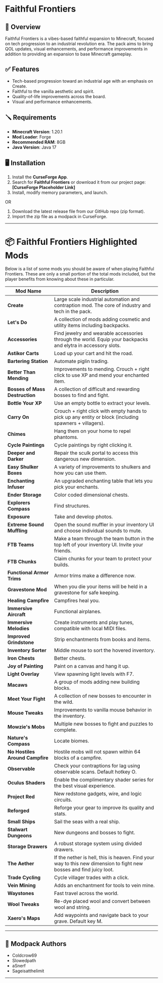 # Faithful Frontiers

## 📄 Overview

Faithful Frontiers is a vibes-based faithful expansion to Minecraft, focused on tech progression to an industrial revolution era. The pack aims to bring QOL updates, visual enhancements, and performance improvements in addition to providing an expansion to base Minecraft gameplay.

## ✅ Features

- Tech-based progression toward an industrial age with an emphasis on Create.
- Faithful to the vanilla aesthetic and spirit.
- Quality-of-life improvements across the board.
- Visual and performance enhancements.

## 🪛 Requirements

- **Minecraft Version**: 1.20.1  
- **Mod Loader**: Forge  
- **Recommended RAM**: 8GB
- **Java Version**: Java 17

## 🖥️ Installation

1. Install the **CurseForge App**.
2. Search for **Faithful Frontiers** or download it from our project page: **[CurseForge Placeholder Link]**
3. Install, modify memory parameters, and launch.

OR

1. Download the latest release file from our GitHub repo (zip format).
2. Import the zip file as a modpack in CurseForge.

---

# 📦 Faithful Frontiers Highlighted Mods

Below is a list of some mods you should be aware of when playing Faithful Frontiers. These are only a small portion of the total mods included, but the player benefits from knowing about these in particular.

| **Mod Name** | **Description** |
|--------------|-----------------|
| **Create** | Large scale industrial automation and contraption mod. The core of industry and tech in the pack. |
| **Let's Do** | A collection of mods adding cosmetic and utility items including backpacks. |
| **Accessories** | Find jewelry and wearable accessories through the world. Equip your backpacks and elytra in accessory slots. |
| **Astikor Carts** | Load up your cart and hit the road. |
| **Bartering Station** | Automate piglin trading. |
| **Better Than Mending** | Improvements to mending. Crouch + right click to use XP and mend your enchanted item. |
| **Bosses of Mass Destruction** | A collection of difficult and rewarding bosses to find and fight. |
| **Bottle Your XP** | Use an empty bottle to extract your levels. |
| **Carry On** | Crouch + right click with empty hands to pick up any entity or block (including spawners + villagers). |
| **Chimes** | Hang them on your home to repel phantoms. |
| **Cycle Paintings** | Cycle paintings by right clicking it. |
| **Deeper and Darker** | Repair the sculk portal to access this dangerous new dimension. |
| **Easy Shulker Boxes** | A variety of improvements to shulkers and how you can use them. |
| **Enchanting Infuser** | An upgraded enchanting table that lets you pick your enchants. |
| **Ender Storage** | Color coded dimensional chests. |
| **Explorers Compass** | Find structures. |
| **Exposure** | Take and develop photos. |
| **Extreme Sound Muffling** | Open the sound muffler in your inventory UI and choose individual sounds to mute. |
| **FTB Teams** | Make a team through the team button in the top left of your inventory UI. Invite your friends. |
| **FTB Chunks** | Claim chunks for your team to protect your builds. |
| **Functional Armor Trims** | Armor trims make a difference now. |
| **Gravestone Mod** | When you die your items will be held in a gravestone for safe keeping. |
| **Healing Campfire** | Campfires heal you. |
| **Immersive Aircraft** | Functional airplanes. |
| **Immersive Melodies** | Create instruments and play tunes, compatible with local MIDI files. |
| **Improved Grindstone** | Strip enchantments from books and items. |
| **Inventory Sorter** | Middle mouse to sort the hovered inventory. |
| **Iron Chests** | Better chests. |
| **Joy of Painting** | Paint on a canvas and hang it up. |
| **Light Overlay** | View spawning light levels with F7. |
| **Macaws** | A group of mods adding new building blocks. |
| **Meet Your Fight** | A collection of new bosses to encounter in the wild. |
| **Mouse Tweaks** | Improvements to vanilla mouse behavior in the inventory. |
| **Mowzie's Mobs** | Multiple new bosses to fight and puzzles to complete. |
| **Nature's Compass** | Locate biomes. |
| **No Hostiles Around Campfire** | Hostile mobs will not spawn within 64 blocks of a campfire. |
| **Observable** | Check your contraptions for lag using observable scans. Default hotkey O. |
| **Oculus Shaders** | Enable the complimentary shader series for the best visual experience. |
| **Project Red** | New redstone gadgets, wire, and logic circuits. |
| **Reforged** | Reforge your gear to improve its quality and stats. |
| **Small Ships** | Sail the seas with a real ship. |
| **Stalwart Dungeons** | New dungeons and bosses to fight. |
| **Storage Drawers** | A robust storage system using divided drawers. |
| **The Aether** | If the nether is hell, this is heaven. Find your way to this new dimension to fight new bosses and find juicy loot. |
| **Trade Cycling** | Cycle villager trades with a click. |
| **Vein Mining** | Adds an enchantment for tools to vein mine. |
| **Waystones** | Fast travel across the world. |
| **Wool Tweaks** | Re-dye placed wool and convert between wool and string. |
| **Xaero's Maps** | Add waypoints and navigate back to your grave. Default key M. |

---

## 🎥 Modpack Authors

- Coldcrow69  
- Slowedpath  
- aSnerf
- Sageisatthelimit

---
